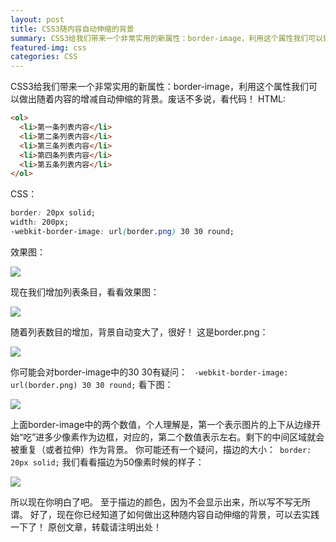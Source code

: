 ```yaml
---
layout: post
title: CSS3随内容自动伸缩的背景
summary: CSS3给我们带来一个非常实用的新属性：border-image，利用这个属性我们可以做出随着内容的增减自动伸缩的背景。
featured-img: css
categories: CSS
---
```


CSS3给我们带来一个非常实用的新属性：border-image，利用这个属性我们可以做出随着内容的增减自动伸缩的背景。废话不多说，看代码！
HTML:
```html
<ol>
  <li>第一条列表内容</li>
  <li>第二条列表内容</li>
  <li>第三条列表内容</li>
  <li>第四条列表内容</li>
  <li>第五条列表内容</li>
</ol>
```
CSS：
```css
border: 20px solid;
width: 200px;
-webkit-border-image: url(border.png) 30 30 round;
```
效果图：

![]({{site.url}}{{site.baseurl}}/assets/img/flexible_background/img_1.jpg)


现在我们增加列表条目，看看效果图：

![]({{site.url}}{{site.baseurl}}/assets/img/flexible_background/img_2.jpg)


随着列表数目的增加，背景自动变大了，很好！
这是border.png：

![]({{site.url}}{{site.baseurl}}/assets/img/flexible_background/img_3.png)


你可能会对border-image中的30 30有疑问：
` -webkit-border-image: url(border.png) 30 30 round;`
看下图：

![]({{site.url}}{{site.baseurl}}/assets/img/flexible_background/img_4.png)


上面border-image中的两个数值，个人理解是，第一个表示图片的上下从边缘开始“吃”进多少像素作为边框，对应的，第二个数值表示左右。剩下的中间区域就会被重复（或者拉伸）作为背景。
你可能还有一个疑问，描边的大小：` border: 20px solid;`
我们看看描边为50像素时候的样子：

![]({{site.url}}{{site.baseurl}}/assets/img/flexible_background/img_5.jpg)



所以现在你明白了吧。
至于描边的颜色，因为不会显示出来，所以写不写无所谓。
好了，现在你已经知道了如何做出这种随内容自动伸缩的背景，可以去实践一下了！
原创文章，转载请注明出处！